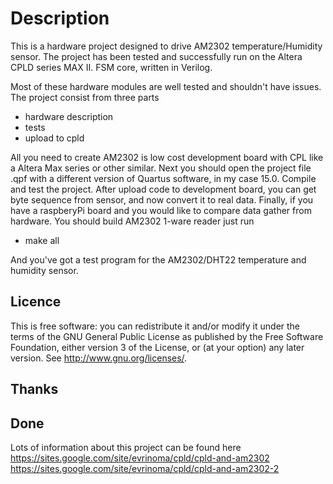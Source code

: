 # Description
This is a hardware project designed to drive AM2302 temperature/Humidity sensor. The project has been tested and successfully run on the Altera CPLD series MAX II.  FSM core, written in Verilog.

Most of these hardware modules are well tested and shouldn't have issues. 
The project consist from three parts 
- hardware description
- tests
- upload to cpld

All you need to create AM2302 is low cost development board with CPL like a Altera Max series or other similar. Next you should open the project file .qpf with a different version of Quartus software, in my case 15.0. Compile and test the project. After upload code to development board,  you can get byte sequence from sensor, and now convert it to real data. Finally, if you have a raspberyPi board and you would like to compare data gather from hardware. You should build AM2302 1-ware reader just run 
- make all

And you've got a test program for the AM2302/DHT22 temperature and humidity sensor.

## Licence
This is free software: you can redistribute it and/or modify it under the terms of the GNU General Public License as published by the Free Software Foundation, either version 3 of the License, or (at your option) any later version. See <http://www.gnu.org/licenses/>.

## Thanks

## Done
Lots of information about this project can be found here
https://sites.google.com/site/evrinoma/cpld/cpld-and-am2302
https://sites.google.com/site/evrinoma/cpld/cpld-and-am2302-2
